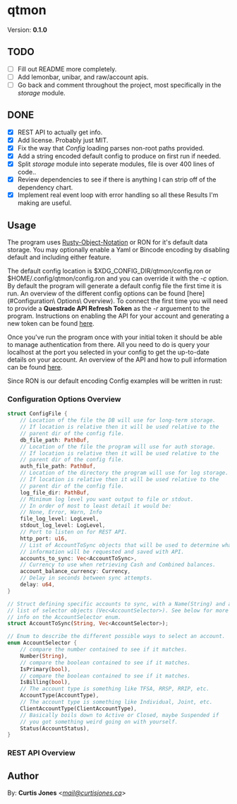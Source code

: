 # qtmon
Version: **0.1.0**

## TODO

* [ ] Fill out README more completely.
* [ ] Add lemonbar, unibar, and raw/account apis.
* [ ] Go back and comment throughout the project, most specifically in the *storage* module.

## DONE
* [x] REST API to actually get info.
* [x] Add license. Probably just MIT.
* [x] Fix the way that *Config* loading parses non-root paths provided.
* [x] Add a string encoded default config to produce on first run if needed.
* [x] Split *storage* module into seperate modules, file is over 400 lines of code..
* [x] Review dependencies to see if there is anything I can strip off of the dependency chart.
* [x] Implement real event loop with error handling so all these Results I'm making are useful.

## Usage

The program uses [Rusty-Object-Notation](https://github.com/ron-rs/ron) or RON for it's default data storage.
You may optionally enable a Yaml or Bincode encoding by disabling default and
including either feature.

The default config location is $XDG_CONFIG_DIR/qtmon/config.ron or 
$HOME/.config/qtmon/config.ron and you can override it with the *-c* option.
By default the program will generate a default config file the first time it is run.
An overview of the different config options can be found [here](#Configuration\ Options\ Overview).
To connect the first time you will need to provide a **Questrade API Refresh Token**
as the *-r* arguement to the program.
Instructions on enabling the API for your account and generating a new token can 
be found [here](https://www.questrade.com/api/documentation/getting-started).


Once you've run the program once with your initial token it should be able to
manage authentication from there. All you need to do is query your localhost at the 
port you selected in your config to get the up-to-date details on your account.
An overview of the API and how to pull information can be found [here](./src/http_server/README.md).



Since RON is our default encoding Config examples will be written in rust:

### Configuration Options Overview

```rust
struct ConfigFile {
    // Location of the file the DB will use for long-term storage.
    // If location is relative then it will be used relative to the 
    // parent dir of the config file.
    db_file_path: PathBuf,
    // Location of the file the program will use for auth storage.
    // If location is relative then it will be used relative to the 
    // parent dir of the config file.
    auth_file_path: PathBuf,
    // Location of the directory the program will use for log storage.
    // If location is relative then it will be used relative to the 
    // parent dir of the config file.
    log_file_dir: PathBuf,
    // Minimum log level you want output to file or stdout.
    // In order of most to least detail it would be:
    // None, Error, Warn, Info
    file_log_level: LogLevel,
    stdout_log_level: LogLevel,
    // Port to listen on for REST API.
    http_port: u16,
    // List of AccountToSync objects that will be used to determine what
    // information will be requested and saved with API.
    accounts_to_sync: Vec<AccountToSync>,
    // Currency to use when retrieving Cash and Combined balances.
    account_balance_currency: Currency,
    // Delay in seconds between sync attempts.
    delay: u64,
}

// Struct defining specific accounts to sync, with a Name(String) and a
// list of selector objects (Vec<AccountSelector>). See below for more
// info on the AccountSelector enum.
struct AccountToSync(String, Vec<AccountSelector>);

// Enum to describe the different possible ways to select an account.
enum AccountSelector {
    // compare the number contained to see if it matches.
    Number(String),
    // compare the boolean contained to see if it matches.
    IsPrimary(bool),
    // compare the boolean contained to see if it matches.
    IsBilling(bool),
    // The account type is something like TFSA, RRSP, RRIP, etc.
    AccountType(AccountType),
    // The account type is something like Individual, Joint, etc.
    ClientAccountType(ClientAccountType),
    // Basically boils down to Active or Closed, maybe Suspended if
    // you got something weird going on with yourself.
    Status(AccountStatus),
}
```
### REST API Overview


## Author

By: **Curtis Jones** <*mail@curtisjones.ca*>
